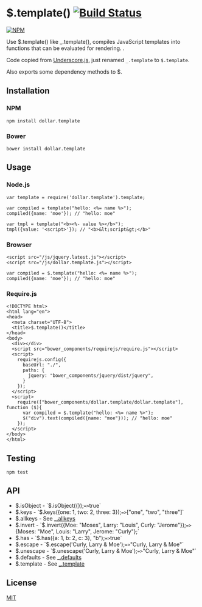 # $.template() [![Build Status](https://travis-ci.org/7anshuai/dollar.template.svg?branch=master)](https://travis-ci.org/7anshuai/dollar.template)

[![NPM](https://nodei.co/npm/dollar.template.png?downloads=true)](https://nodei.co/npm/dollar.template/)

Use $.template() like _.template(), compiles JavaScript templates into functions that can be evaluated for rendering. .

Code copied from [Underscore.js](http://underscorejs.org), just renamed `_.template` to `$.template`. 

Also exports some dependency methods to $.

## Installation

### NPM

```
npm install dollar.template
```

### Bower

```
bower install dollar.template
```

## Usage


### Node.js

```
var template = require('dollar.template').template;

var compiled = template("hello: <%= name %>");
compiled({name: 'moe'}); // "hello: moe"

var tmpl = template("<b><%- value %></b>");
tmpl({value: '<script>'}); // "<b>&lt;script&gt;</b>"
```

### Browser

```
<script src="/js/jquery.latest.js"></script>
<script src="/js/dollar.template.js"></script>
```

```
var compiled = $.template("hello: <%= name %>");
compiled({name: 'moe'}); // "hello: moe"
```

### Require.js

```
<!DOCTYPE html>
<html lang="en">
<head>
  <meta charset="UTF-8">
  <title>$.template()</title>
</head>
<body>
  <div></div>
  <script src="bower_components/requirejs/require.js"></script>
  <script>
    requirejs.config({
      baseUrl: "./",
      paths: {
        jquery: "bower_components/jquery/dist/jquery",
      }
    });
  </script>
  <script>
    require(["bower_components/dollar.template/dollar.template"], function ($){
      var compiled = $.template("hello: <%= name %>");
      $("div").text(compiled({name: "moe"})); // "hello: moe"
    });
  </script>
</body>
</html>
```

## Testing

```
npm test
```

## API

- $.isObject - `$.isObject({});` => `true`
- $.keys - `$.keys({one: 1, two: 2, three: 3});` => `["one", "two", "three"]`
- $.allkeys - See [_.allkeys](http://underscorejs.org/#allKeys)
- $.invert - `$.invert({Moe: "Moses", Larry: "Louis", Curly: "Jerome"});` => `{Moses: "Moe", Louis: "Larry", Jerome: "Curly"};`
- $.has - `$.has({a: 1, b: 2, c: 3}, "b");` => `true`
- $.escape - `$.escape('Curly, Larry & Moe');` => `"Curly, Larry &amp; Moe"`
- $.unescape - `$.unescape('Curly, Larry &amp; Moe');` => `"Curly, Larry & Moe"`
- $.defaults - See [_.defaults](http://underscorejs.org/#defaults)
- $.template - See [_.template](http://underscorejs.org/#template)

## License

[MIT](/LICENSE)